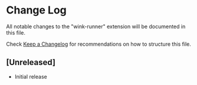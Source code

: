 # Change Log

All notable changes to the "wink-runner" extension will be documented in this file.

Check [Keep a Changelog](http://keepachangelog.com/) for recommendations on how to structure this file.

## [Unreleased]

- Initial release